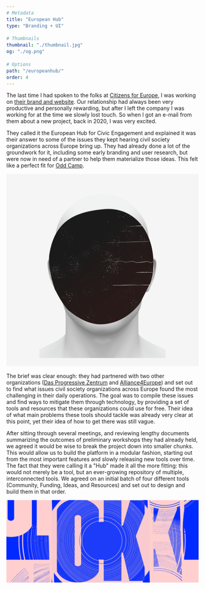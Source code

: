```yaml
---
# Metadata
title: "European Hub"
type: "Branding + UI"

# Thumbnails
thumbnail: "./thumbnail.jpg"
og: "./og.png"

# Options
path: "/europeanhub/"
order: 4
---
```


<article role="article">

The last time I had spoken to the folks at [Citizens for Europe](https://www.citizensforeurope.eu/), I was working on [their brand and website](/citizensforeurope). Our relationship had always been very productive and personally rewarding, but after I left the company I was working for at the time we slowly lost touch. So when I got an e-mail from them about a new project, back in 2020, I was very excited.

They called it the European Hub for Civic Engagement and explained it was their answer to some of the issues they kept hearing civil society organizations across Europe bring up. They had already done a lot of the groundwork for it, including some early branding and user research, but were now in need of a partner to help them materialize those ideas. This felt like a perfect fit for [Odd Camp](https://odd.camp).

</article>

![Cover art for the EP 30, by BORE](images/30.png)

<article role="article">

The brief was clear enough: they had partnered with two other organizations ([Das Progressive Zentrum](https://www.progressives-zentrum.org/) and [Alliance4Europe](https://www.alliance4europe.eu/)) and set out to find what issues civil society organizations across Europe found the most challenging in their daily operations. The goal was to compile these issues and find ways to mitigate them through technology, by providing a set of tools and resources that these organizations could use for free. Their idea of what main problems these tools should tackle was already very clear at this point, yet their idea of how to get there was still vague.

After sitting through several meetings, and reviewing lengthy documents summarizing the outcomes of preliminary workshops they had already held, we agreed it would be wise to break the project down into smaller chunks. This would allow us to build the platform in a modular fashion, starting out from the most important features and slowly releasing new tools over time. The fact that they were calling it a "Hub" made it all the more fitting: this would not merely be a tool, but an ever-growing repository of multiple, interconnected tools. We agreed on an initial batch of four different tools (Community, Funding, Ideas, and Resources) and set out to design and build them in that order.

</article>

![Cover art for the EP 30, by BORE](images/ok.png)

<article role="article">



</article>
